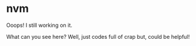 # nvm
Ooops! I still working on it.

What can you see here?
Well, just codes full of crap but, could be helpful!

